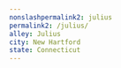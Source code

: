 ```yaml
---
﻿nonslashpermalink2: julius
permalink2: /julius/
alley: Julius
city: New Hartford
state: Connecticut
---
```

